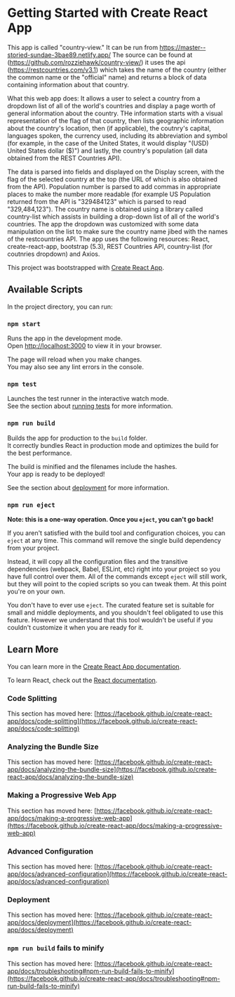 # Getting Started with Create React App
This app is called "country-view." It can be run from https://master--storied-sundae-3bae89.netlify.app/
The source can be found at (https://github.com/rozziehawk/country-view/)
it uses the api (https://restcountries.com/v3.1) which takes the name of the country (either the common name or the "official" name) and returns a block of data containing information about that country. 

What this web app does: It allows a user to select a country from a dropdown list of all of the world's countries and display a page worth of general information about the country. THe information starts with a visual representation of the flag of that country, then lists geographic information about the country's location, then (if applicable), the coutnry's capital, languages spoken, the currency used, including its abbreviation and symbol (for example, in the case of the United States, it would display "(USD) United States dollar ($)") and lastly, the country's population (all data obtained from the REST Countries API). 

The data is parsed into fields and displayed on the Display screen, with the flag of the selected country at the top (the URL of which is also obtained from the API). Population number is parsed to add commas in appropriate places to make the number more readable (for example US Population returned from the API is "329484123" which is parsed to read 
"329,484,123").
The country name is obtained using a library called country-list which assists in building a drop-down list of all of the world's countries. The app the dropdown was customized with some data manipulation on the list to make sure the country name jibed with the names of the restcountries API.
The app uses the following resources: React, create-react-app, bootstrap (5.3), REST Countries API, country-list (for coutnries dropdown) and Axios.


This project was bootstrapped with [Create React App](https://github.com/facebook/create-react-app).

## Available Scripts

In the project directory, you can run:

### `npm start`

Runs the app in the development mode.\
Open [http://localhost:3000](http://localhost:3000) to view it in your browser.

The page will reload when you make changes.\
You may also see any lint errors in the console.

### `npm test`

Launches the test runner in the interactive watch mode.\
See the section about [running tests](https://facebook.github.io/create-react-app/docs/running-tests) for more information.

### `npm run build`

Builds the app for production to the `build` folder.\
It correctly bundles React in production mode and optimizes the build for the best performance.

The build is minified and the filenames include the hashes.\
Your app is ready to be deployed!

See the section about [deployment](https://facebook.github.io/create-react-app/docs/deployment) for more information.

### `npm run eject`

**Note: this is a one-way operation. Once you `eject`, you can't go back!**

If you aren't satisfied with the build tool and configuration choices, you can `eject` at any time. This command will remove the single build dependency from your project.

Instead, it will copy all the configuration files and the transitive dependencies (webpack, Babel, ESLint, etc) right into your project so you have full control over them. All of the commands except `eject` will still work, but they will point to the copied scripts so you can tweak them. At this point you're on your own.

You don't have to ever use `eject`. The curated feature set is suitable for small and middle deployments, and you shouldn't feel obligated to use this feature. However we understand that this tool wouldn't be useful if you couldn't customize it when you are ready for it.

## Learn More

You can learn more in the [Create React App documentation](https://facebook.github.io/create-react-app/docs/getting-started).

To learn React, check out the [React documentation](https://reactjs.org/).

### Code Splitting

This section has moved here: [https://facebook.github.io/create-react-app/docs/code-splitting](https://facebook.github.io/create-react-app/docs/code-splitting)

### Analyzing the Bundle Size

This section has moved here: [https://facebook.github.io/create-react-app/docs/analyzing-the-bundle-size](https://facebook.github.io/create-react-app/docs/analyzing-the-bundle-size)

### Making a Progressive Web App

This section has moved here: [https://facebook.github.io/create-react-app/docs/making-a-progressive-web-app](https://facebook.github.io/create-react-app/docs/making-a-progressive-web-app)

### Advanced Configuration

This section has moved here: [https://facebook.github.io/create-react-app/docs/advanced-configuration](https://facebook.github.io/create-react-app/docs/advanced-configuration)

### Deployment

This section has moved here: [https://facebook.github.io/create-react-app/docs/deployment](https://facebook.github.io/create-react-app/docs/deployment)

### `npm run build` fails to minify

This section has moved here: [https://facebook.github.io/create-react-app/docs/troubleshooting#npm-run-build-fails-to-minify](https://facebook.github.io/create-react-app/docs/troubleshooting#npm-run-build-fails-to-minify)
